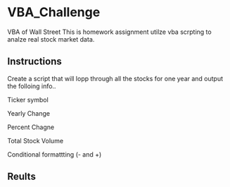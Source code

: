 # VBA_Challenge
VBA of Wall Street 
This is homework assignment utilze vba scrpting to analze real stock market data.

## Instructions


Create a script that will lopp through all the stocks for one year and output the folloing info..

  Ticker symbol
  
  Yearly Change 
  
  Percent Chagne 
  
  Total Stock Volume
  
  Conditional formattting (- and +) 
  
  ## Reults 
  
  
